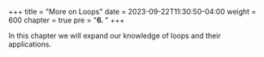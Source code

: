 +++
title = "More on Loops"
date = 2023-09-22T11:30:50-04:00
weight = 600
chapter = true
pre = "<b>6. </b>"
+++

In this chapter we will expand our knowledge of loops and their applications. 

